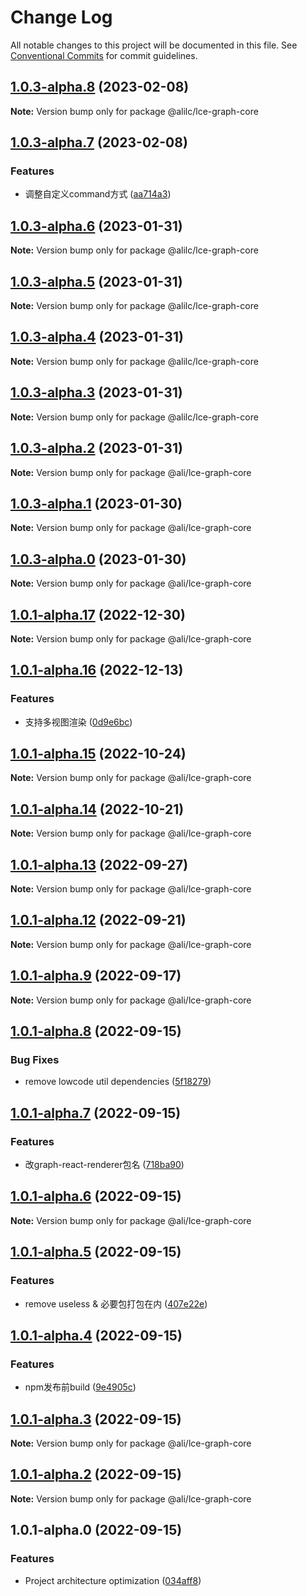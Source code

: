 # Change Log

All notable changes to this project will be documented in this file.
See [Conventional Commits](https://conventionalcommits.org) for commit guidelines.

## [1.0.3-alpha.8](https://gitlab.alibaba-inc.com/graph-editor-engine/graph-editor/compare/v1.0.3-alpha.7...v1.0.3-alpha.8) (2023-02-08)

**Note:** Version bump only for package @alilc/lce-graph-core





## [1.0.3-alpha.7](https://gitlab.alibaba-inc.com/graph-editor-engine/graph-editor/compare/v1.0.3-alpha.6...v1.0.3-alpha.7) (2023-02-08)


### Features

* 调整自定义command方式 ([aa714a3](https://gitlab.alibaba-inc.com/graph-editor-engine/graph-editor/commit/aa714a382a14f8723d910f6a74d17e2ca66735c0))





## [1.0.3-alpha.6](https://gitlab.alibaba-inc.com/graph-editor-engine/graph-editor/compare/v1.0.3-alpha.5...v1.0.3-alpha.6) (2023-01-31)

**Note:** Version bump only for package @alilc/lce-graph-core





## [1.0.3-alpha.5](https://gitlab.alibaba-inc.com/graph-editor-engine/graph-editor/compare/v1.0.3-alpha.4...v1.0.3-alpha.5) (2023-01-31)

**Note:** Version bump only for package @alilc/lce-graph-core





## [1.0.3-alpha.4](https://gitlab.alibaba-inc.com/graph-editor-engine/graph-editor/compare/v1.0.3-alpha.3...v1.0.3-alpha.4) (2023-01-31)

**Note:** Version bump only for package @alilc/lce-graph-core





## [1.0.3-alpha.3](https://gitlab.alibaba-inc.com/graph-editor-engine/graph-editor/compare/v1.0.3-alpha.2...v1.0.3-alpha.3) (2023-01-31)

**Note:** Version bump only for package @alilc/lce-graph-core





## [1.0.3-alpha.2](https://gitlab.alibaba-inc.com/graph-editor-engine/graph-editor/compare/v1.0.3-alpha.1...v1.0.3-alpha.2) (2023-01-31)

**Note:** Version bump only for package @ali/lce-graph-core





## [1.0.3-alpha.1](https://gitlab.alibaba-inc.com/graph-editor-engine/graph-editor/compare/v1.0.3-alpha.0...v1.0.3-alpha.1) (2023-01-30)

**Note:** Version bump only for package @ali/lce-graph-core





## [1.0.3-alpha.0](https://gitlab.alibaba-inc.com/graph-editor-engine/graph-editor/compare/v1.0.2...v1.0.3-alpha.0) (2023-01-30)

**Note:** Version bump only for package @ali/lce-graph-core





## [1.0.1-alpha.17](https://gitlab.alibaba-inc.com/graph-editor-engine/graph-editor/compare/v1.0.1-alpha.16...v1.0.1-alpha.17) (2022-12-30)

**Note:** Version bump only for package @ali/lce-graph-core





## [1.0.1-alpha.16](https://gitlab.alibaba-inc.com/graph-editor-engine/graph-editor/compare/v1.0.1-alpha.15...v1.0.1-alpha.16) (2022-12-13)


### Features

* 支持多视图渲染 ([0d9e6bc](https://gitlab.alibaba-inc.com/graph-editor-engine/graph-editor/commit/0d9e6bc73da59b204bb59acff31ae8414e9cdc59))





## [1.0.1-alpha.15](https://gitlab.alibaba-inc.com/graph-editor-engine/graph-editor/compare/v1.0.1-alpha.14...v1.0.1-alpha.15) (2022-10-24)

**Note:** Version bump only for package @ali/lce-graph-core





## [1.0.1-alpha.14](https://gitlab.alibaba-inc.com/graph-editor-engine/graph-editor/compare/v1.0.1-alpha.13...v1.0.1-alpha.14) (2022-10-21)

**Note:** Version bump only for package @ali/lce-graph-core





## [1.0.1-alpha.13](https://gitlab.alibaba-inc.com/graph-editor-engine/graph-editor/compare/v1.0.1-alpha.12...v1.0.1-alpha.13) (2022-09-27)

**Note:** Version bump only for package @ali/lce-graph-core





## [1.0.1-alpha.12](https://gitlab.alibaba-inc.com/graph-editor-engine/graph-editor/compare/v1.0.1-alpha.11...v1.0.1-alpha.12) (2022-09-21)

**Note:** Version bump only for package @ali/lce-graph-core





## [1.0.1-alpha.9](https://gitlab.alibaba-inc.com/graph-editor-engine/graph-editor/compare/v1.0.1-alpha.8...v1.0.1-alpha.9) (2022-09-17)

**Note:** Version bump only for package @ali/lce-graph-core





## [1.0.1-alpha.8](https://gitlab.alibaba-inc.com/graph-editor-engine/graph-editor/compare/v1.0.1-alpha.7...v1.0.1-alpha.8) (2022-09-15)


### Bug Fixes

* remove lowcode util dependencies ([5f18279](https://gitlab.alibaba-inc.com/graph-editor-engine/graph-editor/commit/5f18279a9e5eefd94fa0880dc0d5670b837082ef))





## [1.0.1-alpha.7](https://gitlab.alibaba-inc.com/graph-editor-engine/graph-editor/compare/v1.0.1-alpha.6...v1.0.1-alpha.7) (2022-09-15)


### Features

* 改graph-react-renderer包名 ([718ba90](https://gitlab.alibaba-inc.com/graph-editor-engine/graph-editor/commit/718ba90609aedc5c6f03d27d6f32c51b283951f7))





## [1.0.1-alpha.6](https://gitlab.alibaba-inc.com/graph-editor-engine/graph-editor/compare/v1.0.1-alpha.5...v1.0.1-alpha.6) (2022-09-15)

**Note:** Version bump only for package @ali/lce-graph-core





## [1.0.1-alpha.5](https://gitlab.alibaba-inc.com/graph-editor-engine/graph-editor/compare/v1.0.1-alpha.4...v1.0.1-alpha.5) (2022-09-15)


### Features

* remove useless & 必要包打包在内 ([407e22e](https://gitlab.alibaba-inc.com/graph-editor-engine/graph-editor/commit/407e22e63f1bd5450fd221b0f40783228935cf6e))





## [1.0.1-alpha.4](https://gitlab.alibaba-inc.com/graph-editor-engine/graph-editor/compare/v1.0.1-alpha.3...v1.0.1-alpha.4) (2022-09-15)


### Features

* npm发布前build ([9e4905c](https://gitlab.alibaba-inc.com/graph-editor-engine/graph-editor/commit/9e4905cfee9531e5b4fb62ad218f542f0abd4168))





## [1.0.1-alpha.3](https://gitlab.alibaba-inc.com/graph-editor-engine/graph-editor/compare/v1.0.1-alpha.2...v1.0.1-alpha.3) (2022-09-15)

**Note:** Version bump only for package @ali/lce-graph-core





## [1.0.1-alpha.2](https://gitlab.alibaba-inc.com/graph-editor-engine/graph-editor/compare/v1.0.1-alpha.0...v1.0.1-alpha.2) (2022-09-15)

**Note:** Version bump only for package @ali/lce-graph-core





## 1.0.1-alpha.0 (2022-09-15)


### Features

* Project architecture optimization ([034aff8](https://gitlab.alibaba-inc.com/graph-editor-engine/graph-editor/commit/034aff88091905a305e2487e47a11cd9a990a828))
